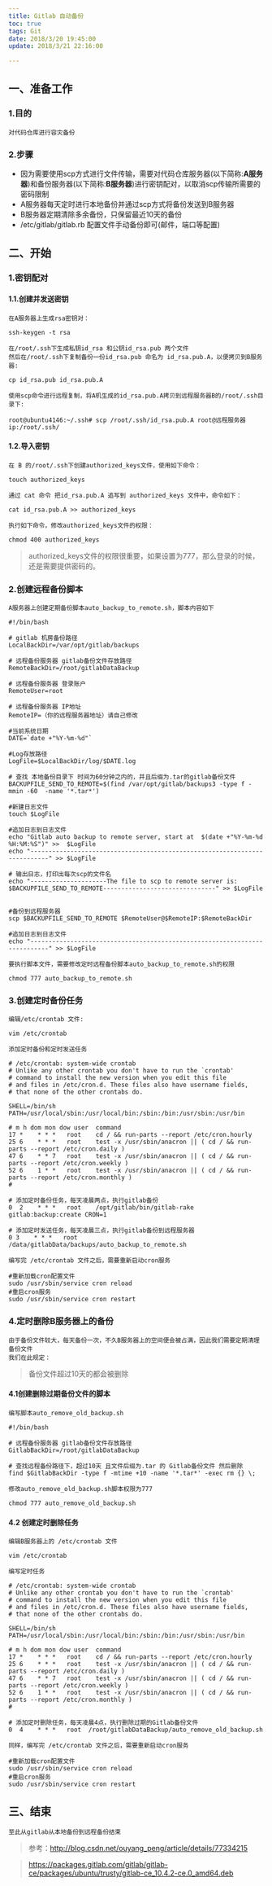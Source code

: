 ```yaml
---
﻿title: Gitlab 自动备份
toc: true
tags: Git
date: 2018/3/20 19:45:00
update: 2018/3/21 22:16:00

---
```





## 一、准备工作
### 1.目的
    对代码仓库进行容灾备份
### 2.步骤
* 因为需要使用scp方式进行文件传输，需要对代码仓库服务器(以下简称:**A服务器**)和备份服务器(以下简称:**B服务器**)进行密钥配对，以取消scp传输所需要的密码限制
* A服务器每天定时进行本地备份并通过scp方式将备份发送到B服务器
* B服务器定期清除多余备份，只保留最近10天的备份
* /etc/gitlab/gitlab.rb 配置文件手动备份即可(邮件，端口等配置)

## 二、开始
### 1.密钥配对
#### 1.1.创建并发送密钥
    在A服务器上生成rsa密钥对：
```
ssh-keygen -t rsa
```
    在/root/.ssh下生成私钥id_rsa 和公钥id_rsa.pub 两个文件
    然后在/root/.ssh下复制备份一份id_rsa.pub 命名为 id_rsa.pub.A，以便拷贝到B服务器:
```
cp id_rsa.pub id_rsa.pub.A
```
    使用scp命令进行远程复制，将A机生成的id_rsa.pub.A拷贝到远程服务器B的/root/.ssh目录下:
```
root@ubuntu4146:~/.ssh# scp /root/.ssh/id_rsa.pub.A root@远程服务器ip:/root/.ssh/
```

#### 1.2.导入密钥
    在 B 的/root/.ssh下创建authorized_keys文件，使用如下命令：
```
touch authorized_keys
```
    通过 cat 命令 把id_rsa.pub.A 追写到 authorized_keys 文件中，命令如下：
```
cat id_rsa.pub.A >> authorized_keys
```
    执行如下命令，修改authorized_keys文件的权限：
```
chmod 400 authorized_keys
```
> authorized_keys文件的权限很重要，如果设置为777，那么登录的时候，还是需要提供密码的。

### 2.创建远程备份脚本
    A服务器上创建定期备份脚本auto_backup_to_remote.sh，脚本内容如下
```
#!/bin/bash

# gitlab 机房备份路径
LocalBackDir=/var/opt/gitlab/backups

# 远程备份服务器 gitlab备份文件存放路径
RemoteBackDir=/root/gitlabDataBackup

# 远程备份服务器 登录账户
RemoteUser=root

# 远程备份服务器 IP地址
RemoteIP=（你的远程服务器地址）请自己修改

#当前系统日期
DATE=`date +"%Y-%m-%d"`

#Log存放路径
LogFile=$LocalBackDir/log/$DATE.log

# 查找 本地备份目录下 时间为60分钟之内的，并且后缀为.tar的gitlab备份文件
BACKUPFILE_SEND_TO_REMOTE=$(find /var/opt/gitlab/backups3 -type f -mmin -60  -name '*.tar*')

#新建日志文件
touch $LogFile

#追加日志到日志文件
echo "Gitlab auto backup to remote server, start at  $(date +"%Y-%m-%d %H:%M:%S")" >>  $LogFile
echo "---------------------------------------------------------------------------" >> $LogFile

# 输出日志，打印出每次scp的文件名
echo "---------------------The file to scp to remote server is: $BACKUPFILE_SEND_TO_REMOTE-------------------------------" >> $LogFile


#备份到远程服务器
scp $BACKUPFILE_SEND_TO_REMOTE $RemoteUser@$RemoteIP:$RemoteBackDir

#追加日志到日志文件
echo "---------------------------------------------------------------------------" >> $LogFile
```
    要执行脚本文件，需要修改定时远程备份脚本auto_backup_to_remote.sh的权限
```
chmod 777 auto_backup_to_remote.sh
```

### 3.创建定时备份任务
    编辑/etc/crontab 文件:
```
vim /etc/crontab
```
    添加定时备份和定时发送任务
```
# /etc/crontab: system-wide crontab
# Unlike any other crontab you don't have to run the `crontab'
# command to install the new version when you edit this file
# and files in /etc/cron.d. These files also have username fields,
# that none of the other crontabs do.

SHELL=/bin/sh
PATH=/usr/local/sbin:/usr/local/bin:/sbin:/bin:/usr/sbin:/usr/bin

# m h dom mon dow user  command
17 *    * * *   root    cd / && run-parts --report /etc/cron.hourly
25 6    * * *   root    test -x /usr/sbin/anacron || ( cd / && run-parts --report /etc/cron.daily )
47 6    * * 7   root    test -x /usr/sbin/anacron || ( cd / && run-parts --report /etc/cron.weekly )
52 6    1 * *   root    test -x /usr/sbin/anacron || ( cd / && run-parts --report /etc/cron.monthly )
#

# 添加定时备份任务，每天凌晨两点，执行gitlab备份
0  2    * * *   root    /opt/gitlab/bin/gitlab-rake gitlab:backup:create CRON=1

# 添加定时发送任务，每天凌晨三点，执行gitlab备份到远程服务器
0 3    * * *   root   /data/gitlabData/backups/auto_backup_to_remote.sh
```
    编写完 /etc/crontab 文件之后，需要重新启动cron服务
```
#重新加载cron配置文件
sudo /usr/sbin/service cron reload
#重启cron服务
sudo /usr/sbin/service cron restart
```

### 4.定时删除B服务器上的备份
    由于备份文件较大，每天备份一次，不久B服务器上的空间便会被占满，因此我们需要定期清理备份文件
    我们在此规定：

> 备份文件超过10天的都会被删除

#### 4.1创建删除过期备份文件的脚本
    编写脚本auto_remove_old_backup.sh
```
#!/bin/bash

# 远程备份服务器 gitlab备份文件存放路径
GitlabBackDir=/root/gitlabDataBackup

# 查找远程备份路径下，超过10天 且文件后缀为.tar 的 Gitlab备份文件 然后删除
find $GitlabBackDir -type f -mtime +10 -name '*.tar*' -exec rm {} \;
```

    修改auto_remove_old_backup.sh脚本权限为777
```
chmod 777 auto_remove_old_backup.sh
```
#### 4.2 创建定时删除任务
    编辑B服务器上的 /etc/crontab 文件
```
vim /etc/crontab
```
    编写定时任务
```
# /etc/crontab: system-wide crontab
# Unlike any other crontab you don't have to run the `crontab'
# command to install the new version when you edit this file
# and files in /etc/cron.d. These files also have username fields,
# that none of the other crontabs do.

SHELL=/bin/sh
PATH=/usr/local/sbin:/usr/local/bin:/sbin:/bin:/usr/sbin:/usr/bin

# m h dom mon dow user  command
17 *    * * *   root    cd / && run-parts --report /etc/cron.hourly
25 6    * * *   root    test -x /usr/sbin/anacron || ( cd / && run-parts --report /etc/cron.daily )
47 6    * * 7   root    test -x /usr/sbin/anacron || ( cd / && run-parts --report /etc/cron.weekly )
52 6    1 * *   root    test -x /usr/sbin/anacron || ( cd / && run-parts --report /etc/cron.monthly )
#

# 添加定时删除任务，每天凌晨4点，执行删除过期的Gitlab备份文件
0  4    * * *   root  /root/gitlabDataBackup/auto_remove_old_backup.sh

```

    同样，编写完 /etc/crontab 文件之后，需要重新启动cron服务
```
#重新加载cron配置文件
sudo /usr/sbin/service cron reload
#重启cron服务
sudo /usr/sbin/service cron restart
```

## 三、结束
    至此从gitlab从本地备份到远程备份结束

> 参考：http://blog.csdn.net/ouyang_peng/article/details/77334215


> https://packages.gitlab.com/gitlab/gitlab-ce/packages/ubuntu/trusty/gitlab-ce_10.4.2-ce.0_amd64.deb
